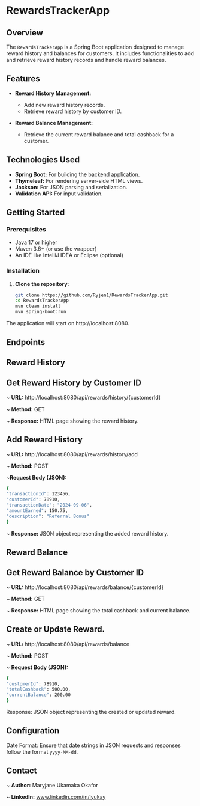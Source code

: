 # RewardsTrackerApp

## Overview

The `RewardsTrackerApp` is a Spring Boot application designed to manage reward history and balances for customers. It includes functionalities to add and retrieve reward history records and handle reward balances.

## Features

- **Reward History Management:**
    - Add new reward history records.
    - Retrieve reward history by customer ID.

- **Reward Balance Management:**
    - Retrieve the current reward balance and total cashback for a customer.

## Technologies Used

- **Spring Boot:** For building the backend application.
- **Thymeleaf:** For rendering server-side HTML views.
- **Jackson:** For JSON parsing and serialization.
- **Validation API:** For input validation.

## Getting Started

### Prerequisites

- Java 17 or higher
- Maven 3.6+ (or use the wrapper)
- An IDE like IntelliJ IDEA or Eclipse (optional)

### Installation

1. **Clone the repository:**

   ```sh
   git clone https://github.com/Ryjen1/RewardsTrackerApp.git
   cd RewardsTrackerApp
   mvn clean install
   mvn spring-boot:run
   ```
The application will start on http://localhost:8080.

## Endpoints

## Reward History

## Get Reward History by Customer ID

~ **URL:** http://localhost:8080/api/rewards/history/{customerId}

~ **Method:** GET

~ **Response:** HTML page showing the reward history.

## Add Reward History

~ **URL:** http://localhost:8080/api/rewards/history/add

~ **Method:** POST

~**Request Body (JSON):**
```sh
{
"transactionId": 123456,
"customerId": 78910,
"transactionDate": "2024-09-06",
"amountEarned": 150.75,
"description": "Referral Bonus"
}
````
~ **Response:** JSON object representing the added reward history.

## Reward Balance

## Get Reward Balance by Customer ID

~ **URL:** http://localhost:8080/api/rewards/balance/{customerId}

~ **Method:** GET

~ **Response:** HTML page showing the total cashback and current balance.

## Create or Update Reward.

~ **URL:** http://localhost:8080/api/rewards/balance

~ **Method:** POST

~ **Request Body (JSON):**
```sh
{
"customerId": 78910,
"totalCashback": 500.00,
"currentBalance": 200.00
}
```
Response: JSON object representing the created or updated reward.
## Configuration
Date Format: Ensure that date strings in JSON requests and responses follow the format `yyyy-MM-dd`.

## Contact
~ **Author:** Maryjane Ukamaka Okafor

~ **LinkedIn:** www.linkedin.com/in/iyukay
